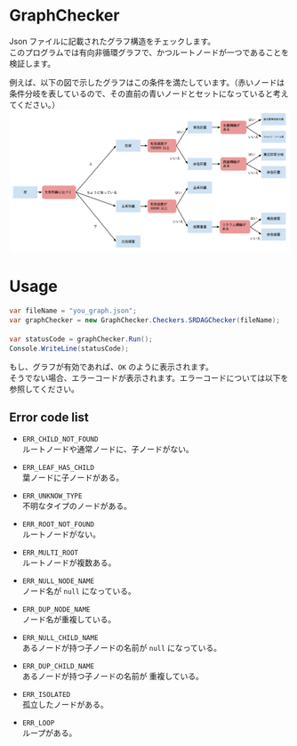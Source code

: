 # GraphChecker
Json ファイルに記載されたグラフ構造をチェックします。  
このプログラムでは有向非循環グラフで、かつルートノードが一つであることを検証します。

例えば、以下の図で示したグラフはこの条件を満たしています。（赤いノードは条件分岐を表しているので、その直前の青いノードとセットになっていると考えてください。）
![Sub types of star](https://github.com/atsuhiron/GraphChecker/blob/main/GraphChecker/GraphChecker/img/star_category.ja.png)

# Usage
```C#
var fileName = "you_graph.json";
var graphChecker = new GraphChecker.Checkers.SRDAGChecker(fileName);

var statusCode = graphChecker.Run();
Console.WriteLine(statusCode);
```

もし、グラフが有効であれば、`OK` のように表示されます。  
そうでない場合、エラーコードが表示されます。エラーコードについては以下を参照してください。


## Error code list
- `ERR_CHILD_NOT_FOUND`  
ルートノードや通常ノードに、子ノードがない。

- `ERR_LEAF_HAS_CHILD`  
葉ノードに子ノードがある。

- `ERR_UNKNOW_TYPE`  
不明なタイプのノードがある。

- `ERR_ROOT_NOT_FOUND`  
ルートノードがない。

- `ERR_MULTI_ROOT`  
ルートノードが複数ある。

- `ERR_NULL_NODE_NAME`  
ノード名が `null` になっている。

- `ERR_DUP_NODE_NAME`  
ノード名が重複している。

- `ERR_NULL_CHILD_NAME`  
あるノードが持つ子ノードの名前が `null` になっている。

- `ERR_DUP_CHILD_NAME`  
あるノードが持つ子ノードの名前が 重複している。

- `ERR_ISOLATED`  
孤立したノードがある。

- `ERR_LOOP`  
ループがある。
